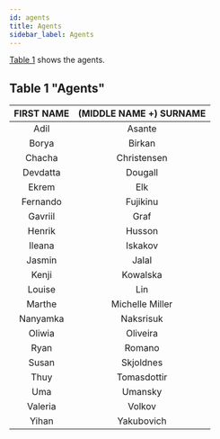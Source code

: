 ```yaml
---
id: agents
title: Agents
sidebar_label: Agents
---
```

[Table 1](#table-1-agents) shows the agents.

## Table 1 "Agents"

|FIRST NAME|(MIDDLE NAME +) SURNAME|
|:--------:|:---------------------:|
|Adil|Asante|
|Borya|Birkan|
|Chacha|Christensen|
|Devdatta|Dougall|
|Ekrem|Elk|
|Fernando|Fujikinu|
|Gavriil|Graf|
|Henrik|Husson|
|Ileana|Iskakov|
|Jasmin|Jalal|
|Kenji|Kowalska|
|Louise|Lin|
|Marthe|Michelle Miller|
|Nanyamka|Naksrisuk|
|Oliwia|Oliveira|
|Ryan|Romano|
|Susan|Skjoldnes|
|Thuy|Tomasdottir|
|Uma|Umansky|
|Valeria|Volkov|
|Yihan|Yakubovich|